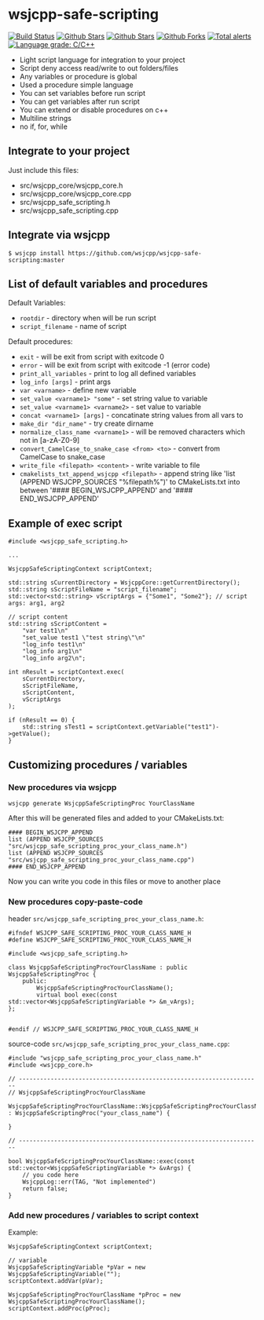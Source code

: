 # wsjcpp-safe-scripting

[![Build Status](https://api.travis-ci.com/wsjcpp/wsjcpp-safe-scripting.svg?branch=master)](https://travis-ci.com/wsjcpp/wsjcpp-safe-scripting) [![Github Stars](https://img.shields.io/github/stars/wsjcpp/wsjcpp-safe-scripting.svg?label=github%20%E2%98%85)](https://github.com/wsjcpp/wsjcpp-safe-scripting/stargazers) [![Github Stars](https://img.shields.io/github/contributors/wsjcpp/wsjcpp-safe-scripting.svg)](https://github.com/wsjcpp/wsjcpp-safe-scripting/) [![Github Forks](https://img.shields.io/github/forks/wsjcpp/wsjcpp-safe-scripting.svg?label=github%20forks)](https://github.com/wsjcpp/wsjcpp-safe-scripting/network/members) [![Total alerts](https://img.shields.io/lgtm/alerts/g/wsjcpp/wsjcpp-safe-scripting.svg?logo=lgtm&logoWidth=18)](https://lgtm.com/projects/g/wsjcpp/wsjcpp-safe-scripting/alerts/) [![Language grade: C/C++](https://img.shields.io/lgtm/grade/cpp/g/wsjcpp/wsjcpp-safe-scripting.svg?logo=lgtm&logoWidth=18)](https://lgtm.com/projects/g/wsjcpp/wsjcpp-safe-scripting/context:cpp)

* Light script language for integration to your project
* Script deny access read/write to out folders/files 
* Any variables or procedure is global
* Used a procedure simple language
* You can set variables before run script
* You can get variables after run script
* You can extend or disable procedures on c++ 
* Multiline strings
* no if, for, while

## Integrate to your project

Just include this files:

- src/wsjcpp_core/wsjcpp_core.h
- src/wsjcpp_core/wsjcpp_core.cpp
- src/wsjcpp_safe_scripting.h
- src/wsjcpp_safe_scripting.cpp

## Integrate via wsjcpp

```
$ wsjcpp install https://github.com/wsjcpp/wsjcpp-safe-scripting:master
```

## List of default variables and procedures

Default Variables:

- `rootdir` - directory when will be run script
- `script_filename` - name of script

Default procedures:

- `exit` - will be exit from script with exitcode 0
- `error` - will be exit from script with exitcode -1 (error code)
- `print_all_variables` - print to log all defined variables
- `log_info [args]` - print args
- `var <varname>` - define new variable
- `set_value <varname1> "some"` - set string value to variable
- `set_value <varname1> <varname2>` - set value to variable
- `concat <varname1> [args]` - concatinate string values from all vars to <varname1>
- `make_dir "dir_name"` - try create dirname
- `normalize_class_name <varname1>` - will be removed characters which not in [a-zA-Z0-9]
- `convert_CamelCase_to_snake_case <from> <to>` - convert from CamelCase to snake_case
- `write_file <filepath> <content>` - write variable to file
- `cmakelists_txt_append_wsjcpp <filepath>` - append string like 'list (APPEND WSJCPP_SOURCES "%filepath%")' to CMakeLists.txt into between '#### BEGIN_WSJCPP_APPEND' and '#### END_WSJCPP_APPEND'

## Example of exec script

```
#include <wsjcpp_safe_scripting.h>

...

WsjcppSafeScriptingContext scriptContext;

std::string sCurrentDirectory = WsjcppCore::getCurrentDirectory();
std::string sScriptFileName = "script_filename";
std::vector<std::string> vScriptArgs = {"Some1", "Some2"}; // script args: arg1, arg2

// script content
std::string sScriptContent = 
    "var test1\n"
    "set_value test1 \"test string\"\n"
    "log_info test1\n"
    "log_info arg1\n"
    "log_info arg2\n";

int nResult = scriptContext.exec(
    sCurrentDirectory, 
    sScriptFileName, 
    sScriptContent,
    vScriptArgs
);

if (nResult == 0) {
    std::string sTest1 = scriptContext.getVariable("test1")->getValue();
}
```

## Customizing procedures / variables

### New procedures via wsjcpp

```
wsjcpp generate WsjcppSafeScriptingProc YourClassName
```

After this will be generated files and added to your CMakeLists.txt:
```
#### BEGIN_WSJCPP_APPEND
list (APPEND WSJCPP_SOURCES "src/wsjcpp_safe_scripting_proc_your_class_name.h")
list (APPEND WSJCPP_SOURCES "src/wsjcpp_safe_scripting_proc_your_class_name.cpp")
#### END_WSJCPP_APPEND
```

Now you can write you code in this files or move to another place

### New procedures copy-paste-code

header `src/wsjcpp_safe_scripting_proc_your_class_name.h`:
```
#ifndef WSJCPP_SAFE_SCRIPTING_PROC_YOUR_CLASS_NAME_H
#define WSJCPP_SAFE_SCRIPTING_PROC_YOUR_CLASS_NAME_H

#include <wsjcpp_safe_scripting.h>

class WsjcppSafeScriptingProcYourClassName : public WsjcppSafeScriptingProc {
    public:
        WsjcppSafeScriptingProcYourClassName();
        virtual bool exec(const std::vector<WsjcppSafeScriptingVariable *> &m_vArgs);
};


#endif // WSJCPP_SAFE_SCRIPTING_PROC_YOUR_CLASS_NAME_H
```

source-code `src/wsjcpp_safe_scripting_proc_your_class_name.cpp`:
```
#include "wsjcpp_safe_scripting_proc_your_class_name.h"
#include <wsjcpp_core.h>

// ---------------------------------------------------------------------
// WsjcppSafeScriptingProcYourClassName

WsjcppSafeScriptingProcYourClassName::WsjcppSafeScriptingProcYourClassName() 
: WsjcppSafeScriptingProc("your_class_name") {

}

// ---------------------------------------------------------------------

bool WsjcppSafeScriptingProcYourClassName::exec(const std::vector<WsjcppSafeScriptingVariable *> &vArgs) {
    // you code here
    WsjcppLog::err(TAG, "Not implemented")
    return false;
}
```

### Add new procedures / variables to script context

Example:
```
WsjcppSafeScriptingContext scriptContext;

// variable
WsjcppSafeScriptingVariable *pVar = new WsjcppSafeScriptingVariable("");
scriptContext.addVar(pVar);

WsjcppSafeScriptingProcYourClassName *pProc = new WsjcppSafeScriptingProcYourClassName();
scriptContext.addProc(pProc);

```


